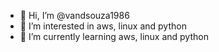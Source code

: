 - 👋 Hi, I’m @vandsouza1986
- 👀 I’m interested in aws, linux and python
- 🌱 I’m currently learning aws, linux and python

<!---
vandsouza1986/vandsouza1986 is a ✨ special ✨ repository because its `README.md` (this file) appears on your GitHub profile.
You can click the Preview link to take a look at your changes.
--->
